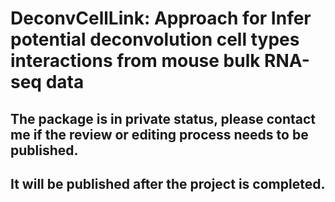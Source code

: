 # DeconvCellLink: Approach for Infer potential deconvolution cell types interactions from mouse bulk RNA-seq data

## The package is in private status, please contact me if the review or editing process needs to be published. 

## It will be published after the project is completed.
